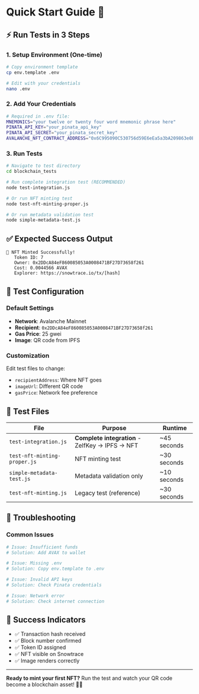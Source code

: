 # Quick Start Guide 🚀

## ⚡ Run Tests in 3 Steps

### 1. **Setup Environment** (One-time)
```bash
# Copy environment template
cp env.template .env

# Edit with your credentials
nano .env
```

### 2. **Add Your Credentials**
```bash
# Required in .env file:
MNEMONICS="your twelve or twenty four word mnemonic phrase here"
PINATA_API_KEY="your_pinata_api_key"
PINATA_API_SECRET="your_pinata_secret_key"
AVALANCHE_NFT_CONTRACT_ADDRESS="0x6C995090C530756d59E6eEa5a3bA209863e0E167"
```

### 3. **Run Tests**
```bash
# Navigate to test directory
cd blockchain_tests

# Run complete integration test (RECOMMENDED)
node test-integration.js

# Or run NFT minting test
node test-nft-minting-proper.js

# Or run metadata validation test
node simple-metadata-test.js
```

## ✅ Expected Success Output
```
🎉 NFT Minted Successfully!
   Token ID: 7
   Owner: 0x2DDcA84eF860085053A0008471BF27D73658f261
   Cost: 0.0044566 AVAX
   Explorer: https://snowtrace.io/tx/[hash]
```

## 🔧 Test Configuration

### Default Settings
- **Network**: Avalanche Mainnet
- **Recipient**: `0x2DDcA84eF860085053A0008471BF27D73658f261`
- **Gas Price**: 25 gwei
- **Image**: QR code from IPFS

### Customization
Edit test files to change:
- `recipientAddress`: Where NFT goes
- `imageUrl`: Different QR code
- `gasPrice`: Network fee preference

## 🎯 Test Files

| File | Purpose | Runtime |
|------|---------|---------|
| `test-integration.js` | **Complete integration** - ZelfKey → IPFS → NFT | ~45 seconds |
| `test-nft-minting-proper.js` | NFT minting test | ~30 seconds |
| `simple-metadata-test.js` | Metadata validation only | ~10 seconds |
| `test-nft-minting.js` | Legacy test (reference) | ~30 seconds |

## 🚨 Troubleshooting

### Common Issues
```bash
# Issue: Insufficient funds
# Solution: Add AVAX to wallet

# Issue: Missing .env
# Solution: Copy env.template to .env

# Issue: Invalid API keys
# Solution: Check Pinata credentials

# Issue: Network error
# Solution: Check internet connection
```

## 🎊 Success Indicators
- ✅ Transaction hash received
- ✅ Block number confirmed
- ✅ Token ID assigned
- ✅ NFT visible on Snowtrace
- ✅ Image renders correctly

---

**Ready to mint your first NFT?** Run the test and watch your QR code become a blockchain asset! 🎨✨

